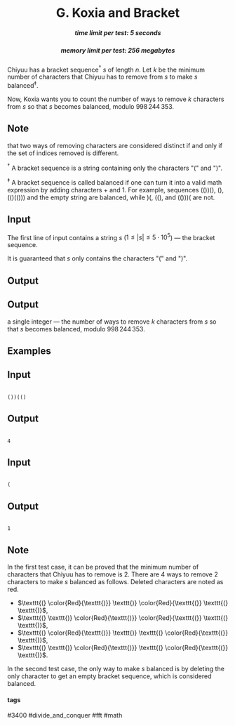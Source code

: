 <h1 style='text-align: center;'> G. Koxia and Bracket</h1>

<h5 style='text-align: center;'>time limit per test: 5 seconds</h5>
<h5 style='text-align: center;'>memory limit per test: 256 megabytes</h5>

Chiyuu has a bracket sequence$^\dagger$ $s$ of length $n$. Let $k$ be the minimum number of characters that Chiyuu has to remove from $s$ to make $s$ balanced$^\ddagger$.

Now, Koxia wants you to count the number of ways to remove $k$ characters from $s$ so that $s$ becomes balanced, modulo $998\,244\,353$.

## Note

 that two ways of removing characters are considered distinct if and only if the set of indices removed is different.

$^\dagger$ A bracket sequence is a string containing only the characters "(" and ")".

$^\ddagger$ A bracket sequence is called balanced if one can turn it into a valid math expression by adding characters + and 1. For example, sequences (())(), (), (()(())) and the empty string are balanced, while )(, ((), and (()))( are not.

## Input

The first line of input contains a string $s$ ($1 \leq |s| \leq 5 \cdot {10}^5$) — the bracket sequence.

It is guaranteed that $s$ only contains the characters "(" and ")".

## Output

## Output

 a single integer — the number of ways to remove $k$ characters from $s$ so that $s$ becomes balanced, modulo $998\,244\,353$.

## Examples

## Input


```

())(()

```
## Output


```

4

```
## Input


```

(

```
## Output


```

1

```
## Note

In the first test case, it can be proved that the minimum number of characters that Chiyuu has to remove is $2$. There are $4$ ways to remove $2$ characters to make $s$ balanced as follows. Deleted characters are noted as red.

* $\texttt{(} \color{Red}{\texttt{)}} \texttt{)} \color{Red}{\texttt{(}} \texttt{(} \texttt{)}$,
* $\texttt{(} \texttt{)} \color{Red}{\texttt{)}} \color{Red}{\texttt{(}} \texttt{(} \texttt{)}$,
* $\texttt{(} \color{Red}{\texttt{)}} \texttt{)} \texttt{(} \color{Red}{\texttt{(}} \texttt{)}$,
* $\texttt{(} \texttt{)} \color{Red}{\texttt{)}} \texttt{(} \color{Red}{\texttt{(}} \texttt{)}$.

In the second test case, the only way to make $s$ balanced is by deleting the only character to get an empty bracket sequence, which is considered balanced.



#### tags 

#3400 #divide_and_conquer #fft #math 